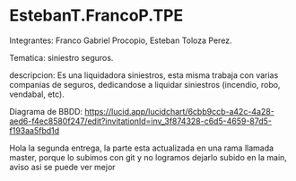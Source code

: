 # EstebanT.FrancoP.TPE

Integrantes: Franco Gabriel Procopio, Esteban Toloza Perez.

Tematica: siniestro seguros.

descripcion: Es una liquidadora siniestros, esta misma trabaja con varias companias de seguros, dedicandose a liquidar siniestros (incendio, robo, vendabal, etc).


Diagrama de BBDD: https://lucid.app/lucidchart/6cbb9ccb-a42c-4a28-aed6-f4ec8580f247/edit?invitationId=inv_3f874328-c6d5-4659-87d5-f193aa5fbd1d


Hola la segunda entrega, la parte esta actualizada en una rama llamada master, porque lo subimos con git y no logramos dejarlo subido en la main, aviso asi se puede ver mejor
